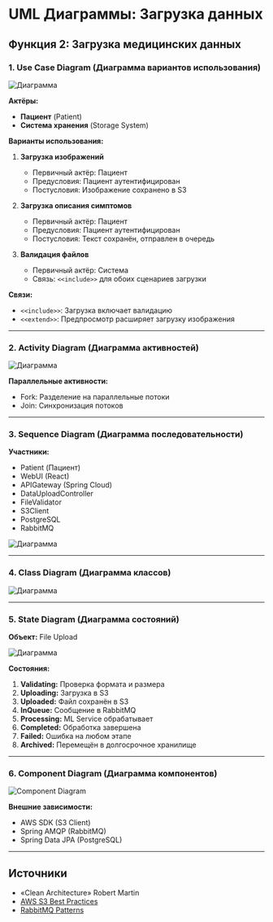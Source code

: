 # UML Диаграммы: Загрузка данных

## Функция 2: Загрузка медицинских данных

### 1. Use Case Diagram (Диаграмма вариантов использования)

![Диаграмма](../img/diagrams/uml-data-upload-1.png)

**Актёры:**
- **Пациент** (Patient)
- **Система хранения** (Storage System)

**Варианты использования:**
1. **Загрузка изображений**
   - Первичный актёр: Пациент
   - Предусловия: Пациент аутентифицирован
   - Постусловия: Изображение сохранено в S3
   
2. **Загрузка описания симптомов**
   - Первичный актёр: Пациент
   - Предусловия: Пациент аутентифицирован
   - Постусловия: Текст сохранён, отправлен в очередь
   
3. **Валидация файлов**
   - Первичный актёр: Система
   - Связь: `<<include>>` для обоих сценариев загрузки

**Связи:**
- `<<include>>`: Загрузка включает валидацию
- `<<extend>>`: Предпросмотр расширяет загрузку изображения

---

### 2. Activity Diagram (Диаграмма активностей)

![Диаграмма](../img/diagrams/uml-data-upload-2.png)

**Параллельные активности:**
- Fork: Разделение на параллельные потоки
- Join: Синхронизация потоков

---

### 3. Sequence Diagram (Диаграмма последовательности)

**Участники:**
- Patient (Пациент)
- WebUI (React)
- APIGateway (Spring Cloud)
- DataUploadController
- FileValidator
- S3Client
- PostgreSQL
- RabbitMQ

![Диаграмма](../img/diagrams/uml-data-upload-3.png)

---

### 4. Class Diagram (Диаграмма классов)

![Диаграмма](../img/diagrams/uml-data-upload-4.png)

---

### 5. State Diagram (Диаграмма состояний)

**Объект:** File Upload

![Диаграмма](../img/diagrams/uml-data-upload-5.png)

**Состояния:**
1. **Validating:** Проверка формата и размера
2. **Uploading:** Загрузка в S3
3. **Uploaded:** Файл сохранён в S3
4. **InQueue:** Сообщение в RabbitMQ
5. **Processing:** ML Service обрабатывает
6. **Completed:** Обработка завершена
7. **Failed:** Ошибка на любом этапе
8. **Archived:** Перемещён в долгосрочное хранилище

---

### 6. Component Diagram (Диаграмма компонентов)

![Component Diagram](../img/diagrams/uml-data-upload-6.png)

**Внешние зависимости:**
- AWS SDK (S3 Client)
- Spring AMQP (RabbitMQ)
- Spring Data JPA (PostgreSQL)

---

## Источники

- «Clean Architecture» Robert Martin
- [AWS S3 Best Practices](https://docs.aws.amazon.com/AmazonS3/latest/userguide/best-practices.html)
- [RabbitMQ Patterns](https://www.rabbitmq.com/getstarted.html)

